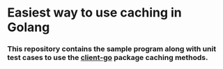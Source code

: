 # Easiest way to use caching in Golang

### This repository contains the sample program along with unit test cases to use the [client-go](https://github.com/kubernetes/client-go) package caching methods.